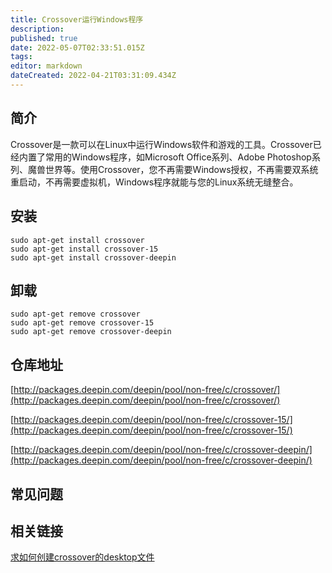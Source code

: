 ```yaml
---
title: Crossover运行Windows程序
description: 
published: true
date: 2022-05-07T02:33:51.015Z
tags: 
editor: markdown
dateCreated: 2022-04-21T03:31:09.434Z
---
```


## 简介

Crossover是一款可以在Linux中运行Windows软件和游戏的工具。Crossover已经内置了常用的Windows程序，如Microsoft Office系列、Adobe Photoshop系列、魔兽世界等。使用Crossover，您不再需要Windows授权，不再需要双系统重启动，不再需要虚拟机，Windows程序就能与您的Linux系统无缝整合。

## 安装

```
sudo apt-get install crossover
sudo apt-get install crossover-15
sudo apt-get install crossover-deepin

```

## 卸载

```
sudo apt-get remove crossover
sudo apt-get remove crossover-15
sudo apt-get remove crossover-deepin

```

## 仓库地址

[http://packages.deepin.com/deepin/pool/non-free/c/crossover/](http://packages.deepin.com/deepin/pool/non-free/c/crossover/)

[http://packages.deepin.com/deepin/pool/non-free/c/crossover-15/](http://packages.deepin.com/deepin/pool/non-free/c/crossover-15/)

[http://packages.deepin.com/deepin/pool/non-free/c/crossover-deepin/](http://packages.deepin.com/deepin/pool/non-free/c/crossover-deepin/)


## 常见问题


## 相关链接
[求如何创建crossover的desktop文件](https://bbs.deepin.org/forum.php?mod=viewthread&tid=136712)